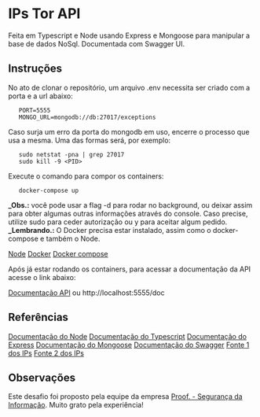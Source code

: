 # IPs Tor API

Feita em Typescript e Node usando Express e Mongoose para manipular a base de dados NoSql. Documentada com Swagger UI.

## Instruções

No ato de clonar o repositório, um arquivo .env necessita ser criado com a porta e a url abaixo:

```
   PORT=5555
   MONGO_URL=mongodb://db:27017/exceptions
```

Caso surja um erro da porta do mongodb em uso, encerre o processo que usa a mesma. Uma das formas será, por exemplo:

```
   sudo netstat -pna | grep 27017
   sudo kill -9 <PID>
```

Execute o comando para compor os containers:

```
   docker-compose up
```

**\_Obs.:** você pode usar a flag -d para rodar no background, ou deixar assim para obter algumas outras informações através do console. Caso precise, utilize sudo para ceder autorização ou y para aceitar algum pedido.
**\_Lembrando.:** O Docker precisa estar instalado, assim como o docker-compose e também o Node.

[Node](https://nodejs.org/en/download/)
[Docker](https://docs.docker.com/get-docker/)
[Docker compose](https://docs.docker.com/compose/install/)

Após já estar rodando os containers, para acessar a documentação da API acesse o link abaixo:

[Documentação API](http://localhost:5555/doc/) ou http://localhost:5555/doc

## Referências

[Documentação do Node](https://nodejs.org/en/docs/)
[Documentação do Typescript](https://www.typescriptlang.org/docs/)
[Documentação do Express](https://expressjs.com)
[Documentação do Mongoose](https://mongoosejs.com)
[Documentação do Swagger](https://swagger.io/docs/specification/about/)
[Fonte 1 dos IPs](https://www.dan.me.uk/tornodes)
[Fonte 2 dos IPs](https://onionoo.torproject.org/summary?limit=5000)

## Observações

Este desafio foi proposto pela equipe da empresa [Proof. - Segurança da Informação](https://www.proof.com.br/). Muito grato pela experiência!
